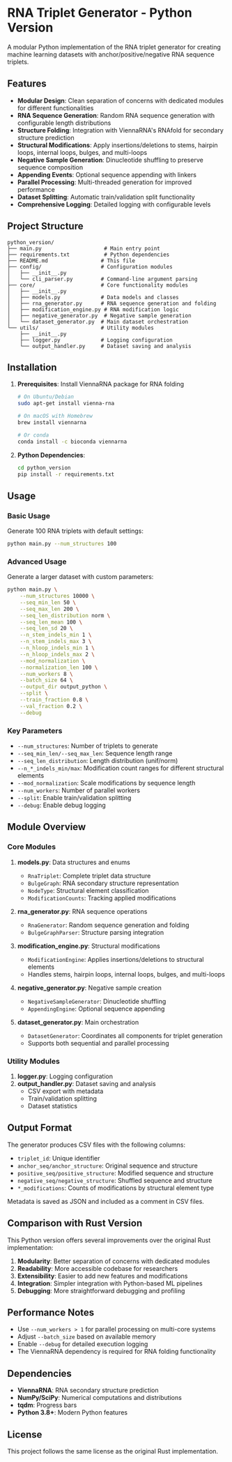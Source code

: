 # RNA Triplet Generator - Python Version

A modular Python implementation of the RNA triplet generator for creating machine learning datasets with anchor/positive/negative RNA sequence triplets.

## Features

- **Modular Design**: Clean separation of concerns with dedicated modules for different functionalities
- **RNA Sequence Generation**: Random RNA sequence generation with configurable length distributions
- **Structure Folding**: Integration with ViennaRNA's RNAfold for secondary structure prediction
- **Structural Modifications**: Apply insertions/deletions to stems, hairpin loops, internal loops, bulges, and multi-loops
- **Negative Sample Generation**: Dinucleotide shuffling to preserve sequence composition
- **Appending Events**: Optional sequence appending with linkers
- **Parallel Processing**: Multi-threaded generation for improved performance
- **Dataset Splitting**: Automatic train/validation split functionality
- **Comprehensive Logging**: Detailed logging with configurable levels

## Project Structure

```
python_version/
├── main.py                    # Main entry point
├── requirements.txt           # Python dependencies
├── README.md                 # This file
├── config/                   # Configuration modules
│   ├── __init__.py
│   └── cli_parser.py         # Command-line argument parsing
├── core/                     # Core functionality modules
│   ├── __init__.py
│   ├── models.py             # Data models and classes
│   ├── rna_generator.py      # RNA sequence generation and folding
│   ├── modification_engine.py # RNA modification logic
│   ├── negative_generator.py  # Negative sample generation
│   └── dataset_generator.py  # Main dataset orchestration
└── utils/                    # Utility modules
    ├── __init__.py
    ├── logger.py             # Logging configuration
    └── output_handler.py     # Dataset saving and analysis
```

## Installation

1. **Prerequisites**: Install ViennaRNA package for RNA folding
   ```bash
   # On Ubuntu/Debian
   sudo apt-get install vienna-rna
   
   # On macOS with Homebrew
   brew install viennarna
   
   # Or conda
   conda install -c bioconda viennarna
   ```

2. **Python Dependencies**:
   ```bash
   cd python_version
   pip install -r requirements.txt
   ```

## Usage

### Basic Usage

Generate 100 RNA triplets with default settings:

```bash
python main.py --num_structures 100
```

### Advanced Usage

Generate a larger dataset with custom parameters:

```bash
python main.py \
    --num_structures 10000 \
    --seq_min_len 50 \
    --seq_max_len 200 \
    --seq_len_distribution norm \
    --seq_len_mean 100 \
    --seq_len_sd 20 \
    --n_stem_indels_min 1 \
    --n_stem_indels_max 3 \
    --n_hloop_indels_min 1 \
    --n_hloop_indels_max 2 \
    --mod_normalization \
    --normalization_len 100 \
    --num_workers 8 \
    --batch_size 64 \
    --output_dir output_python \
    --split \
    --train_fraction 0.8 \
    --val_fraction 0.2 \
    --debug
```

### Key Parameters

- `--num_structures`: Number of triplets to generate
- `--seq_min_len/--seq_max_len`: Sequence length range
- `--seq_len_distribution`: Length distribution (unif/norm)
- `--n_*_indels_min/max`: Modification count ranges for different structural elements
- `--mod_normalization`: Scale modifications by sequence length
- `--num_workers`: Number of parallel workers
- `--split`: Enable train/validation splitting
- `--debug`: Enable debug logging

## Module Overview

### Core Modules

1. **models.py**: Data structures and enums
   - `RnaTriplet`: Complete triplet data structure
   - `BulgeGraph`: RNA secondary structure representation
   - `NodeType`: Structural element classification
   - `ModificationCounts`: Tracking applied modifications

2. **rna_generator.py**: RNA sequence operations
   - `RnaGenerator`: Random sequence generation and folding
   - `BulgeGraphParser`: Structure parsing integration

3. **modification_engine.py**: Structural modifications
   - `ModificationEngine`: Applies insertions/deletions to structural elements
   - Handles stems, hairpin loops, internal loops, bulges, and multi-loops

4. **negative_generator.py**: Negative sample creation
   - `NegativeSampleGenerator`: Dinucleotide shuffling
   - `AppendingEngine`: Optional sequence appending

5. **dataset_generator.py**: Main orchestration
   - `DatasetGenerator`: Coordinates all components for triplet generation
   - Supports both sequential and parallel processing

### Utility Modules

1. **logger.py**: Logging configuration
2. **output_handler.py**: Dataset saving and analysis
   - CSV export with metadata
   - Train/validation splitting
   - Dataset statistics

## Output Format

The generator produces CSV files with the following columns:

- `triplet_id`: Unique identifier
- `anchor_seq/anchor_structure`: Original sequence and structure
- `positive_seq/positive_structure`: Modified sequence and structure
- `negative_seq/negative_structure`: Shuffled sequence and structure
- `*_modifications`: Counts of modifications by structural element type

Metadata is saved as JSON and included as a comment in CSV files.

## Comparison with Rust Version

This Python version offers several improvements over the original Rust implementation:

1. **Modularity**: Better separation of concerns with dedicated modules
2. **Readability**: More accessible codebase for researchers
3. **Extensibility**: Easier to add new features and modifications
4. **Integration**: Simpler integration with Python-based ML pipelines
5. **Debugging**: More straightforward debugging and profiling

## Performance Notes

- Use `--num_workers > 1` for parallel processing on multi-core systems
- Adjust `--batch_size` based on available memory
- Enable `--debug` for detailed execution logging
- The ViennaRNA dependency is required for RNA folding functionality

## Dependencies

- **ViennaRNA**: RNA secondary structure prediction
- **NumPy/SciPy**: Numerical computations and distributions
- **tqdm**: Progress bars
- **Python 3.8+**: Modern Python features

## License

This project follows the same license as the original Rust implementation.